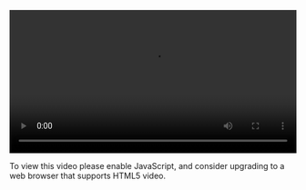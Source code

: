 <video controls="" style="width: 100%; display: block;"><source src="http://o86bpj665.bkt.clouddn.com/hand-in-hand-react/19-redux-store.mp4" type="video/mp4"><p>To view this video please enable JavaScript, and consider upgrading to a web browser that supports HTML5 video.</p></video>
